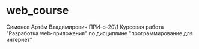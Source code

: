 # web_course
Симонов Артём Владимирович ПРИ-о-20\1
Курсовая работа "Разработка web-приложения"
по дисциплине "программирование для интернет"
